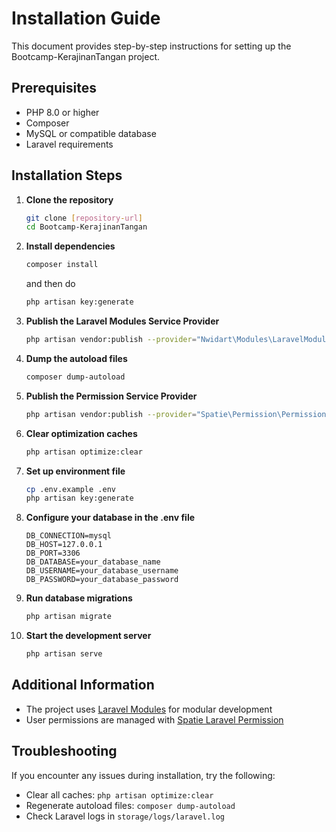 # Installation Guide

This document provides step-by-step instructions for setting up the Bootcamp-KerajinanTangan project.

## Prerequisites

- PHP 8.0 or higher
- Composer
- MySQL or compatible database
- Laravel requirements

## Installation Steps

1. **Clone the repository**

   ```bash
   git clone [repository-url]
   cd Bootcamp-KerajinanTangan
   ```

2. **Install dependencies**

   ```bash
   composer install
   ```

    and then do

    ```bash
   php artisan key:generate
   ```

3. **Publish the Laravel Modules Service Provider**

   ```bash
   php artisan vendor:publish --provider="Nwidart\Modules\LaravelModulesServiceProvider"
   ```

4. **Dump the autoload files**

   ```bash
   composer dump-autoload
   ```

5. **Publish the Permission Service Provider**

   ```bash
   php artisan vendor:publish --provider="Spatie\Permission\PermissionServiceProvider"
   ```

6. **Clear optimization caches**

   ```bash
   php artisan optimize:clear
   ```

7. **Set up environment file**

   ```bash
   cp .env.example .env
   php artisan key:generate
   ```

8. **Configure your database in the .env file**

   ```
   DB_CONNECTION=mysql
   DB_HOST=127.0.0.1
   DB_PORT=3306
   DB_DATABASE=your_database_name
   DB_USERNAME=your_database_username
   DB_PASSWORD=your_database_password
   ```

9. **Run database migrations**

   ```bash
   php artisan migrate
   ```

10. **Start the development server**

    ```bash
    php artisan serve
    ```

## Additional Information

- The project uses [Laravel Modules](https://github.com/nWidart/laravel-modules) for modular development
- User permissions are managed with [Spatie Laravel Permission](https://github.com/spatie/laravel-permission)

## Troubleshooting

If you encounter any issues during installation, try the following:

- Clear all caches: `php artisan optimize:clear`
- Regenerate autoload files: `composer dump-autoload`
- Check Laravel logs in `storage/logs/laravel.log`